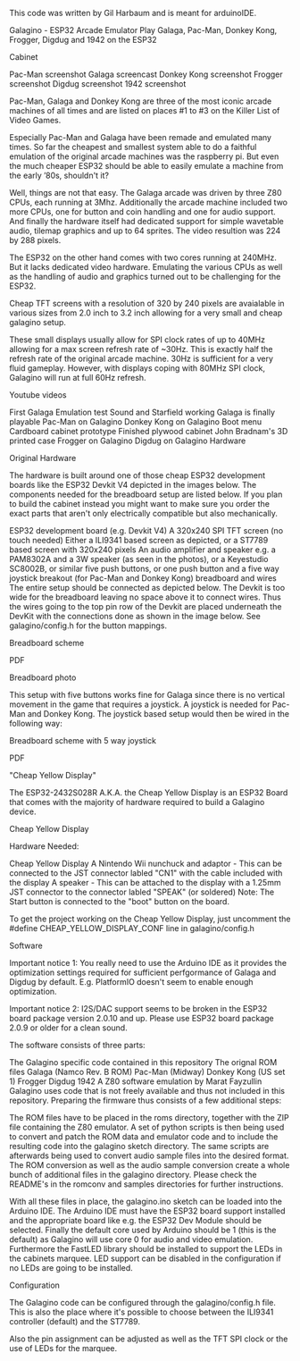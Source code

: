 This code was written by Gil Harbaum and is meant for arduinoIDE.


Galagino - ESP32 Arcade Emulator
Play Galaga, Pac-Man, Donkey Kong, Frogger, Digdug and 1942 on the ESP32

Cabinet

Pac-Man screenshot  Galaga screencast  Donkey Kong screenshot Frogger screenshot Digdug screenshot 1942 screenshot

Pac-Man, Galaga and Donkey Kong are three of the most iconic arcade machines of all times and are listed on places #1 to #3 on the Killer List of Video Games.

Especially Pac-Man and Galaga have been remade and emulated many times. So far the cheapest and smallest system able to do a faithful emulation of the original arcade machines was the raspberry pi. But even the much cheaper ESP32 should be able to easily emulate a machine from the early ’80s, shouldn't it?

Well, things are not that easy. The Galaga arcade was driven by three Z80 CPUs, each running at 3Mhz. Additionally the arcade machine included two more CPUs, one for button and coin handling and one for audio support. And finally the hardware itself had dedicated support for simple wavetable audio, tilemap graphics and up to 64 sprites. The video resultion was 224 by 288 pixels.

The ESP32 on the other hand comes with two cores running at 240MHz. But it lacks dedicated video hardware. Emulating the various CPUs as well as the handling of audio and graphics turned out to be challenging for the ESP32.

Cheap TFT screens with a resolution of 320 by 240 pixels are avaialable in various sizes from 2.0 inch to 3.2 inch allowing for a very small and cheap galagino setup.

These small displays usually allow for SPI clock rates of up to 40MHz allowing for a max screen refresh rate of ~30Hz. This is exactly half the refresh rate of the original arcade machine. 30Hz is sufficient for a very fluid gameplay. However, with displays coping with 80MHz SPI clock, Galagino will run at full 60Hz refresh.

Youtube videos

First Galaga Emulation test
Sound and Starfield working
Galaga is finally playable
Pac-Man on Galagino
Donkey Kong on Galagino
Boot menu
Cardboard cabinet prototype
Finished plywood cabinet
John Bradnam's 3D printed case
Frogger on Galagino
Digdug on Galagino
Hardware

Original Hardware

The hardware is built around one of those cheap ESP32 development boards like the ESP32 Devkit V4 depicted in the images below. The components needed for the breadboard setup are listed below. If you plan to build the cabinet instead you might want to make sure you order the exact parts that aren't only electrically compatible but also mechanically.

ESP32 development board (e.g. Devkit V4)
A 320x240 SPI TFT screen (no touch needed)
Either a ILI9341 based screen as depicted, or
a ST7789 based screen with 320x240 pixels
An audio amplifier and speaker
e.g. a PAM8302A and a 3W speaker (as seen in the photos), or
a Keyestudio SC8002B, or similar
five push buttons, or
one push button and a five way joystick breakout (for Pac-Man and Donkey Kong)
breadboard and wires
The entire setup should be connected as depicted below. The Devkit is too wide for the breadboard leaving no space above it to connect wires. Thus the wires going to the top pin row of the Devkit are placed underneath the DevKit with the connections done as shown in the image below. See galagino/config.h for the button mappings.

Breadboard scheme

PDF

Breadboard photo

This setup with five buttons works fine for Galaga since there is no vertical movement in the game that requires a joystick. A joystick is needed for Pac-Man and Donkey Kong. The joystick based setup would then be wired in the following way:

Breadboard scheme with 5 way joystick

PDF

"Cheap Yellow Display"

The ESP32-2432S028R A.K.A. the Cheap Yellow Display is an ESP32 Board that comes with the majority of hardware required to build a Galagino device.

Cheap Yellow Display

Hardware Needed:

Cheap Yellow Display
A Nintendo Wii nunchuck and adaptor - This can be connected to the JST connector labled "CN1" with the cable included with the display
A speaker - This can be attached to the display with a 1.25mm JST connector to the connector labled "SPEAK" (or soldered)
Note: The Start button is connected to the "boot" button on the board.

To get the project working on the Cheap Yellow Display, just uncomment the #define CHEAP_YELLOW_DISPLAY_CONF line in galagino/config.h

Software

Important notice 1: You really need to use the Arduino IDE as it provides the optimization settings required for sufficient perfgormance of Galaga and Digdug by default. E.g. PlatformIO doesn't seem to enable enough optimization.

Important notice 2: I2S/DAC support seems to be broken in the ESP32 board package version 2.0.10 and up. Please use ESP32 board package 2.0.9 or older for a clean sound.

The software consists of three parts:

The Galagino specific code contained in this repository
The orignal ROM files
Galaga (Namco Rev. B ROM)
Pac-Man (Midway)
Donkey Kong (US set 1)
Frogger
Digdug
1942
A Z80 software emulation by Marat Fayzullin
Galagino uses code that is not freely available and thus not included in this repository. Preparing the firmware thus consists of a few additional steps:

The ROM files have to be placed in the roms directory, together with the ZIP file containing the Z80 emulator.
A set of python scripts is then being used to convert and patch the ROM data and emulator code and to include the resulting code into the galagino sketch directory.
The same scripts are afterwards being used to convert audio sample files into the desired format.
The ROM conversion as well as the audio sample conversion create a whole bunch of additional files in the galagino directory. Please check the README's in the romconv and samples directories for further instructions.

With all these files in place, the galagino.ino sketch can be loaded into the Arduino IDE. The Arduino IDE must have the ESP32 board support installed and the appropriate board like e.g. the ESP32 Dev Module should be selected. Finally the default core used by Arduino should be 1 (this is the default) as Galagino will use core 0 for audio and video emulation. Furthermore the FastLED library should be installed to support the LEDs in the cabinets marquee. LED support can be disabled in the configuration if no LEDs are going to be installed.

Configuration

The Galagino code can be configured through the galagino/config.h file. This is also the place where it's possible to choose between the ILI9341 controller (default) and the ST7789.

Also the pin assignment can be adjusted as well as the TFT SPI clock or the use of LEDs for the marquee.
